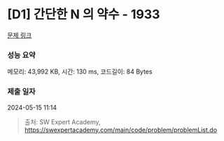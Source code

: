 # [D1] 간단한 N 의 약수 - 1933 

[문제 링크](https://swexpertacademy.com/main/code/problem/problemDetail.do?contestProbId=AV5PhcWaAKIDFAUq) 

### 성능 요약

메모리: 43,992 KB, 시간: 130 ms, 코드길이: 84 Bytes

### 제출 일자

2024-05-15 11:14



> 출처: SW Expert Academy, https://swexpertacademy.com/main/code/problem/problemList.do